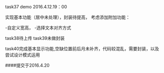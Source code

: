task37 demo  2016.4.12.19：00

实现基本功能（居中未处理），封装待提高，
考虑添加附加功能：

-自定义宽高，
-选择文本对齐方式


task38待上传
task39未做封装

task40完成基本显示功能,空缺位置前后月未补齐，代码较混乱，需要封装，以及尝试设计模式运用

####提交于2016.4.20
